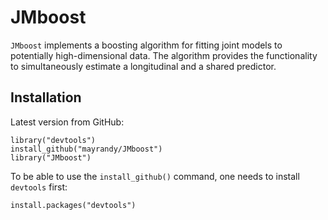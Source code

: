 # JMboost


`JMboost` implements a boosting algorithm for fitting joint models to potentially 
high-dimensional data. The algorithm provides the functionality to simultaneously 
estimate a longitudinal and a shared predictor.


## Installation

Latest version from GitHub:
  ```
  library("devtools")
  install_github("mayrandy/JMboost")
  library("JMboost")
  ```
  
To be able to use the `install_github()` command, one needs to install `devtools` first:
  ```
  install.packages("devtools")
  ```



